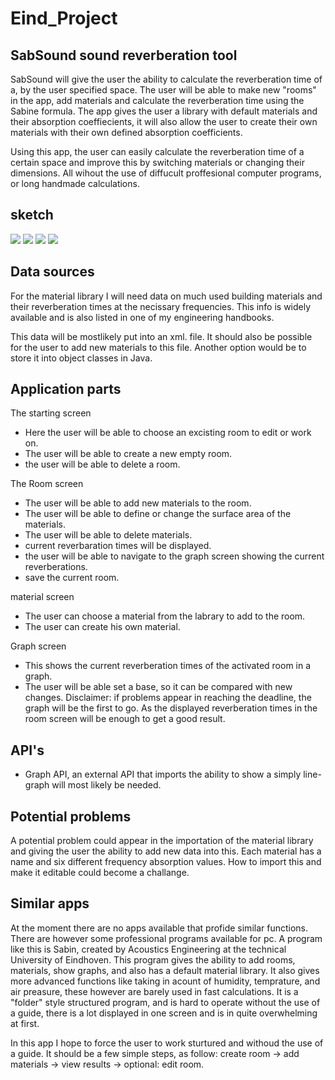 # Eind_Project

SabSound sound reverberation tool
---------------------------------

SabSound will give the user the ability to calculate the reverberation time of a, by the user specified space.
The user will be able to make new "rooms" in the app, add materials and calculate the reverberation time using the Sabine formula.
The app gives the user a library with default materials and their absorption coeffiecients, it will also allow the user to create their own materials with their own defined absorption coefficients.

Using this app, the user can easily calculate the reverberation time of a certain space and improve this by switching materials or changing their dimensions. All wihout the use of diffucult proffesional computer programs, or long handmade calculations.

sketch
------
![](doc/img1.jpg)
![](doc/img2.jpg)
![](doc/img3.jpg)
![](doc/img4.jpg)

Data sources
------------
For the material library I will need data on much used building materials and their reverberation times at the necissary frequencies.
This info is widely available and is also listed in one of my engineering handbooks.

This data will be mostlikely put into an xml. file. It should also be possible for the user to add new materials to this file.
Another option would be to store it into object classes in Java.

Application parts
-----------------
The starting screen
- Here the user will be able to choose an excisting room to edit or work on.
- The user will be able to create a new empty room.
- the user will be able to delete a room.

The Room screen
- The user will be able to add new materials to the room.
- The user will be able to define or change the surface area of the materials.
- The user will be able to delete materials.
- current reverbaration times will be displayed.
- the user will be able to navigate to the graph screen showing the current reverberations.
- save the current room.

material screen
- The user can choose a material from the labrary to add to the room.
- The user can create his own material.

Graph screen
- This shows the current reverberation times of the activated room in a graph.
- The user will be able set a base, so it can be compared with new changes.
Disclaimer: if problems appear in reaching the deadline, the graph will be the first to go. 
As the displayed reverberation times in the room screen will be enough to get a good result.

API's
-----
- Graph API, an external API that imports the ability to show a simply line- graph will most likely be needed.

Potential problems
-------------------
A potential problem could appear in the importation of the material library and giving the user the ability to add new data into this.
Each material has a name and six different frequency absorption values. How to import this and make it editable could become a challange.

Similar apps
------------
At the moment there are no apps available that profide similar functions. There are however some professional programs available for pc. A program like this is Sabin, created by Acoustics Engineering at the technical University of Eindhoven. This program gives the ability to add rooms, materials, show graphs, and also has a default material library. It also gives more advanced functions like taking in acount of humidity, temprature, and air preasure, these however are barely used in fast calculations.
It is a "folder" style structured program, and is hard to operate without the use of a guide, there is a lot displayed in one screen and is in quite overwhelming at first.

In this app I hope to force the user to work sturtured and withoud the use of a guide. It should be a few simple steps, as follow:
create room -> add materials -> view results -> optional: edit room.



